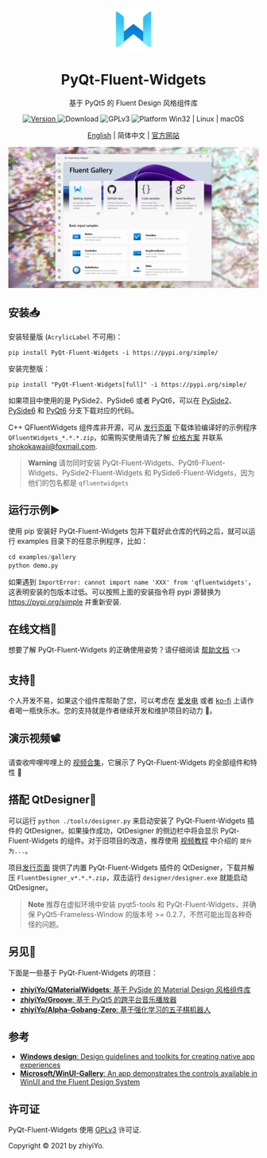 <p align="center">
  <img width="18%" align="center" src="https://raw.githubusercontent.com/zhiyiYo/PyQt-Fluent-Widgets/master/docs/source/_static/logo.png" alt="logo">
</p>
  <h1 align="center">
  PyQt-Fluent-Widgets
</h1>
<p align="center">
  基于 PyQt5 的 Fluent Design 风格组件库
</p>

<p align="center">
  <a href="https://pypi.org/project/PyQt-Fluent-Widgets" target="_blank">
    <img src="https://img.shields.io/pypi/v/pyqt-fluent-widgets?color=%2334D058&label=Version" alt="Version">
  </a>

  <a style="text-decoration:none">
    <img src="https://static.pepy.tech/personalized-badge/pyqt-fluent-widgets?period=total&units=international_system&left_color=grey&right_color=brightgreen&left_text=Downloads" alt="Download"/>
  </a>

  <a style="text-decoration:none">
    <img src="https://img.shields.io/badge/License-GPLv3-blue?color=#4ec820" alt="GPLv3"/>
  </a>

  <a style="text-decoration:none">
    <img src="https://img.shields.io/badge/Platform-Win32%20|%20Linux%20|%20macOS-blue?color=#4ec820" alt="Platform Win32 | Linux | macOS"/>
  </a>
</p>

<p align="center">
<a href="../README.md">English</a> | 简体中文 | <a href="https://qfluentwidgets.com/">官方网站</a>
</p>

![Interface](https://raw.githubusercontent.com/zhiyiYo/PyQt-Fluent-Widgets/master/docs/source/_static/Interface.jpg)


## 安装📥
安装轻量版 (`AcrylicLabel` 不可用)：
```shell
pip install PyQt-Fluent-Widgets -i https://pypi.org/simple/
```
安装完整版：
```shell
pip install "PyQt-Fluent-Widgets[full]" -i https://pypi.org/simple/
```

如果项目中使用的是 PySide2、PySide6 或者 PyQt6，可以在 [PySide2](https://github.com/zhiyiYo/PyQt-Fluent-Widgets/tree/PySide2)、[PySide6](https://github.com/zhiyiYo/PyQt-Fluent-Widgets/tree/PySide6) 和 [PyQt6](https://github.com/zhiyiYo/PyQt-Fluent-Widgets/tree/PyQt6) 分支下载对应的代码。

C++ QFluentWidgets 组件库非开源，可从 [发行页面](https://github.com/zhiyiYo/PyQt-Fluent-Widgets/releases) 下载体验编译好的示例程序 `QFluentWidgets_*.*.*.zip`，如需购买使用请先了解 [价格方案](https://qfluentwidgets.com/zh/price) 并联系 [shokokawaii@foxmail.com](mailto:shokokawaii@foxmail.com).

> **Warning**
> 请勿同时安装 PyQt-Fluent-Widgets、PyQt6-Fluent-Widgets、PySide2-Fluent-Widgets 和 PySide6-Fluent-Widgets，因为他们的包名都是 `qfluentwidgets`


## 运行示例▶️
使用 pip 安装好 PyQt-Fluent-Widgets 包并下载好此仓库的代码之后，就可以运行 examples 目录下的任意示例程序，比如：
```python
cd examples/gallery
python demo.py
```

如果遇到 `ImportError: cannot import name 'XXX' from 'qfluentwidgets'`，这表明安装的包版本过低。可以按照上面的安装指令将 pypi 源替换为 https://pypi.org/simple 并重新安装.

## 在线文档📕
想要了解 PyQt-Fluent-Widgets 的正确使用姿势？请仔细阅读 [帮助文档](https://qfluentwidgets.com/zh/) 👈

## 支持💖
个人开发不易，如果这个组件库帮助了您，可以考虑在 [爱发电](https://afdian.net/a/zhiyiYo) 或者 [ko-fi](https://ko-fi.com/zhiyiYo) 上请作者喝一瓶快乐水。您的支持就是作者继续开发和维护项目的动力 🥰。

## 演示视频📽️
请查收哔哩哔哩上的 [视频合集](https://www.bilibili.com/video/BV12c411L73q)，它展示了 PyQt-Fluent-Widgets 的全部组件和特性 🎉

## 搭配 QtDesigner🚀
可以运行 `python ./tools/designer.py` 来启动安装了 PyQt-Fluent-Widgets 插件的 QtDesigner。如果操作成功，QtDesigner 的侧边栏中将会显示 PyQt-Fluent-Widgets 的组件。对于旧项目的改造，推荐使用 [视频教程](https://www.bilibili.com/video/BV1na4y1V7jH) 中介绍的 `提升为...`。

项目[发行页面](https://github.com/zhiyiYo/PyQt-Fluent-Widgets/releases) 提供了内置 PyQt-Fluent-Widgets 插件的 QtDesigner，下载并解压 `FluentDesigner_v*.*.*.zip`，双击运行 `designer/designer.exe` 就能启动 QtDesigner。

> **Note**
> 推荐在虚拟环境中安装 pyqt5-tools 和 PyQt-Fluent-Widgets，并确保 PyQt5-Frameless-Window 的版本号 >= 0.2.7，不然可能出现各种奇怪的问题。

## 另见👀
下面是一些基于 PyQt-Fluent-Widgets 的项目：
* [**zhiyiYo/QMaterialWidgets**: 基于 PySide 的 Material Design 风格组件库](https://github.com/zhiyiYo/QMaterialWidgets)
* [**zhiyiYo/Groove**: 基于 PyQt5 的跨平台音乐播放器](https://github.com/zhiyiYo/Groove)
* [**zhiyiYo/Alpha-Gobang-Zero**: 基于强化学习的五子棋机器人](https://github.com/zhiyiYo/Alpha-Gobang-Zero)

## 参考
* [**Windows design**: Design guidelines and toolkits for creating native app experiences](https://learn.microsoft.com/zh-cn/windows/apps/design/)
* [**Microsoft/WinUI-Gallery**: An app demonstrates the controls available in WinUI and the Fluent Design System](https://github.com/microsoft/WinUI-Gallery)

## 许可证
PyQt-Fluent-Widgets 使用 [GPLv3](./LICENSE) 许可证.

Copyright © 2021 by zhiyiYo.

